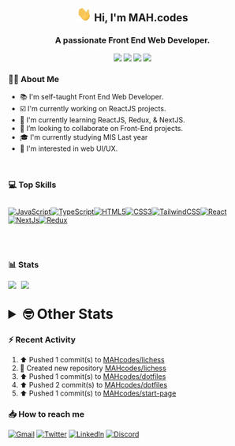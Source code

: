 <h2 align="center"><img src="./Hi.gif" width="30px" height="30px"> Hi, I'm MAH.codes</h2>

<h3 align="center">A passionate Front End Web Developer.</h3>

<div align="center">
  <a href="https://www.linux.org"><img src="https://img.shields.io/badge/OS-Linux-e06c75?style=for-the-badge&logoColor=7287fd&logo=linux&color=7287fd&labelColor=1E1E2E" /></a>
	<a href="https://archlinux.org"><img src="https://img.shields.io/badge/DISTRO-Arch-56b6c2?style=for-the-badge&logo=arch-linux&logoColor=7287fd&color=7287fd&labelColor=1E1E2E" /></a>
	<a href="https://dwm.suckless.org"><img src="https://img.shields.io/badge/WM-DWM-005577?style=for-the-badge&logo=dwm&color=7287fd&logoColor=7287fd&labelColor=1E1E2E" /></a>
	<a href="https://neovim.io"><img src="https://img.shields.io/badge/IDE-Neovim-98c379?style=for-the-badge&logo=neovim&color=7287fd&logoColor=7287fd&labelColor=1E1E2E" /></a>
</div>

### :man_technologist: About Me

- :books: I'm self-taught Front End Web Developer.
- :ballot_box_with_check: I'm currently working on ReactJS projects.
- :dart: I'm currently learning ReactJS, Redux, & NextJS.
- :eyes: I’m looking to collaborate on Front-End projects.
- :mortar_board: I'm currently studying MIS Last year
- :art: I'm interested in web UI/UX.

<br>

### :computer: Top Skills

<div style="display:flex;">

<a href="https://developer.mozilla.org/en-US/docs/Web/JavaScript" target="_blank" rel="noreferrer"><img
    src="https://raw.githubusercontent.com/danielcranney/readme-generator/main/public/icons/skills/javascript-colored.svg"
    width="36" height="36" alt="JavaScript" /></a><a href="https://www.typescriptlang.org/" target="_blank"
  rel="noreferrer"><img
    src="https://raw.githubusercontent.com/danielcranney/readme-generator/main/public/icons/skills/typescript-colored.svg"
    width="36" height="36" alt="TypeScript" /></a><a href="https://developer.mozilla.org/en-US/docs/Glossary/HTML5"
  target="_blank" rel="noreferrer"><img
    src="https://raw.githubusercontent.com/danielcranney/readme-generator/main/public/icons/skills/html5-colored.svg"
    width="36" height="36" alt="HTML5" /></a><a href="https://www.w3.org/TR/CSS/#css" target="_blank"
  rel="noreferrer"><img
    src="https://raw.githubusercontent.com/danielcranney/readme-generator/main/public/icons/skills/css3-colored.svg"
    width="36" height="36" alt="CSS3" /></a><a href="https://tailwindcss.com/" target="_blank" rel="noreferrer"><img
    src="https://raw.githubusercontent.com/danielcranney/readme-generator/main/public/icons/skills/tailwindcss-colored.svg"
    width="36" height="36" alt="TailwindCSS" /></a><a href="https://reactjs.org/" target="_blank" rel="noreferrer"><img
    src="https://raw.githubusercontent.com/danielcranney/readme-generator/main/public/icons/skills/react-colored.svg"
    width="36" height="36" alt="React" /></a><a href="https://nextjs.org/docs" target="_blank" rel="noreferrer"><img
    src="https://raw.githubusercontent.com/danielcranney/readme-generator/main/public/icons/skills/nextjs-colored.svg"
    width="36" height="36" alt="NextJs" /></a><a href="https://redux.js.org/" target="_blank" rel="noreferrer"><img
    src="https://raw.githubusercontent.com/danielcranney/readme-generator/main/public/icons/skills/redux-colored.svg"
    width="36" height="36" alt="Redux" /></a>

</div>

<br>
<br>

### :bar_chart: Stats

<img src="https://github-readme-stats.vercel.app/api?username=MAHcodes&show_icons=true&locale=en" width="49%" /><span style="display:inline-block;width:2%"></span><img src="https://github-readme-streak-stats.herokuapp.com/?user=MAHcodes&" width="49%" />

<br>

<details>
<summary style="font-size: 1.75rem; font-weight: bold;"><strong style="font-size: 1.75rem; font-weight: bold;"> 🤓 Other Stats </strong></summary>

<a href="https://www.github.com/mahcodes"><img src="https://komarev.com/ghpvc/?username=MAHcodes&style=for-the-badge" alt="MAHcodes github profile views" /></a>
<a href="https://wakatime.com/@44eeab2c-51f5-4574-a918-82e5b17d9c49"><img src="https://wakatime.com/badge/user/44eeab2c-51f5-4574-a918-82e5b17d9c49.svg?style=for-the-badge" alt="Total time coded since Jun 29 2022" /></a>

<!--START_SECTION:waka-->
![Lines of code](https://img.shields.io/badge/From%20Hello%20World%20I%27ve%20Written-242%20Thousand%20lines%20of%20code-blue)

**🐱 My GitHub Data** 

> 🏆 374 Contributions in the Year 2023
 > 
> 📦 341.5 kB Used in GitHub's Storage 
 > 
> 💼 Opted to Hire
 > 
> 📜 28 Public Repositories 
 > 
> 🔑 8 Private Repositories  
 > 
**I'm a Night 🦉** 

```text
🌞 Morning      175 commits       ███░░░░░░░░░░░░░░░░░░░░░░   14.51 % 
🌆 Daytime      281 commits       █████░░░░░░░░░░░░░░░░░░░░   23.30 % 
🌃 Evening      464 commits       █████████░░░░░░░░░░░░░░░░   38.47 % 
🌙 Night        286 commits       ██████░░░░░░░░░░░░░░░░░░░   23.71 % 

```
📅 **I'm Most Productive on Monday** 

```text
Monday         207 commits       ████░░░░░░░░░░░░░░░░░░░░░   17.16 % 
Tuesday        175 commits       ███░░░░░░░░░░░░░░░░░░░░░░   14.51 % 
Wednesday      131 commits       ██░░░░░░░░░░░░░░░░░░░░░░░   10.86 % 
Thursday       143 commits       ███░░░░░░░░░░░░░░░░░░░░░░   11.86 % 
Friday         178 commits       ███░░░░░░░░░░░░░░░░░░░░░░   14.76 % 
Saturday       191 commits       ████░░░░░░░░░░░░░░░░░░░░░   15.84 % 
Sunday         181 commits       ███░░░░░░░░░░░░░░░░░░░░░░   15.01 % 

```


📊 **This Week I Spent My Time On** 

```text
⌚︎ Time Zone: Asia/Beirut

💬 Programming Languages: 
TypeScript               4 hrs 30 mins       ████████████░░░░░░░░░░░░░   51.12 % 
Lua                      2 hrs 14 mins       ██████░░░░░░░░░░░░░░░░░░░   25.55 % 
sh                       57 mins             ██░░░░░░░░░░░░░░░░░░░░░░░   10.84 % 
JavaScript               14 mins             ░░░░░░░░░░░░░░░░░░░░░░░░░   02.78 % 
Markdown                 13 mins             ░░░░░░░░░░░░░░░░░░░░░░░░░   02.50 % 

🔥 Editors: 
Neovim                   8 hrs 48 mins       █████████████████████████   100.00 % 

🐱‍💻 Projects: 
dotfiles                 3 hrs 12 mins       █████████░░░░░░░░░░░░░░░░   36.36 % 
Unknown Project          2 hrs 25 mins       ███████░░░░░░░░░░░░░░░░░░   27.56 % 
my-nextjs-project        1 hr 55 mins        █████░░░░░░░░░░░░░░░░░░░░   21.95 % 
api-practice-nextjs      18 mins             █░░░░░░░░░░░░░░░░░░░░░░░░   03.54 % 
PyPhisher                14 mins             ░░░░░░░░░░░░░░░░░░░░░░░░░   02.73 % 

💻 Operating System: 
Linux                    8 hrs 48 mins       █████████████████████████   100.00 % 

```

**I Mostly Code in JavaScript** 

```text
JavaScript               14 repos            █████████████░░░░░░░░░░░░   51.85 % 
Python                   3 repos             ██░░░░░░░░░░░░░░░░░░░░░░░   11.11 % 
HTML                     2 repos             █░░░░░░░░░░░░░░░░░░░░░░░░   07.41 % 
PHP                      2 repos             █░░░░░░░░░░░░░░░░░░░░░░░░   07.41 % 
TypeScript               2 repos             █░░░░░░░░░░░░░░░░░░░░░░░░   07.41 % 

```



 Last Updated on 11/02/2023 18:40:07 UTC
<!--END_SECTION:waka-->

</details>

### :zap: Recent Activity

<!--RECENT_ACTIVITY:start-->
1. ⬆️ Pushed 1 commit(s) to [MAHcodes/lichess](https://github.com/MAHcodes/lichess)<br>
2. 📔 Created new repository [MAHcodes/lichess](https://github.com/MAHcodes/lichess)<br>
3. ⬆️ Pushed 1 commit(s) to [MAHcodes/dotfiles](https://github.com/MAHcodes/dotfiles)<br>
4. ⬆️ Pushed 2 commit(s) to [MAHcodes/dotfiles](https://github.com/MAHcodes/dotfiles)<br>
5. ⬆️ Pushed 1 commit(s) to [MAHcodes/start-page](https://github.com/MAHcodes/start-page)<br>
<!--RECENT_ACTIVITY:end-->

### :inbox_tray: How to reach me

[![Gmail](https://img.shields.io/badge/Gmail-D14836?style=for-the-badge&logo=gmail&logoColor=white)](mailto:mahdotcodes@gmail.com)
[![Twitter](https://img.shields.io/badge/Twitter-1DA1F2?style=for-the-badge&logo=twitter&logoColor=white)](https://twitter.com/MAHcodes)
[![LinkedIn](https://img.shields.io/badge/LinkedIn-0077B5?style=for-the-badge&logo=linkedin&logoColor=white)](https://www.linkedin.com/in/mah-codes-66b0671b7/)
[![Discord](https://img.shields.io/badge/Discord-7289DA?style=for-the-badge&logo=discord&logoColor=white)](https://discord.com/users/404595695195258880)
